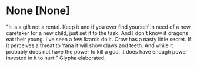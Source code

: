 # None [None]
"It is a gift not a rental. Keep it and if you ever find yourself in need of a new caretaker for a new child, just set it to the task. And I don't know if dragons eat their young. I've seen a few lizards do it. Crow has a nasty little secret. If it perceives a threat to Yana it will show claws and teeth. And while it probably does not have the power to kill a god, it does have enough power invested in it to hurt!" Glypha elaborated.
